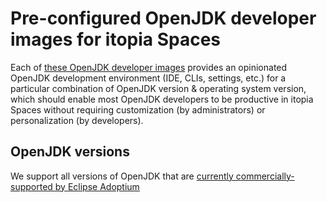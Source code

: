 # Pre-configured OpenJDK developer images for itopia Spaces

Each of [these OpenJDK developer images](https://github.com/orgs/itopia-inc/packages?tab=packages&repo_name=spaces-images&q=openjdk)
provides an opinionated OpenJDK development environment (IDE, CLIs, settings, etc.)
for a particular combination of OpenJDK version & operating system version,
which should enable most OpenJDK developers to be productive in itopia Spaces
without requiring customization (by administrators) or personalization (by developers).

## OpenJDK versions

We support all versions of OpenJDK that are
[currently commercially-supported by Eclipse Adoptium](https://adoptium.net/support.html#roadmap)

<!-- TODO: Add a "Design choices" section -->

